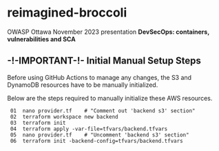 # reimagined-broccoli

OWASP Ottawa November 2023 presentation **DevSecOps: containers, vulnerabilities and SCA**

## -!-IMPORTANT-!- Initial Manual Setup Steps

Before using GitHub Actions to manage any changes, the S3 and DynamoDB resources have to be manually initialized. 

Below are the steps required to manually initialize these AWS resources.

```
 01  nano provider.tf    # "Comment out 'backend s3' section"
 02  terraform workspace new backend
 03  terraform init
 04  terraform apply -var-file=tfvars/backend.tfvars
 05  nano provider.tf    # "Uncomment 'backend s3' section"
 06  terraform init -backend-config=tfvars/backend.tfvars
```
